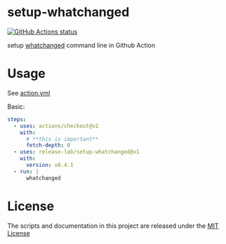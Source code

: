 # setup-whatchanged

[![GitHub Actions status](https://github.com/release-lab/setup-whatchanged/workflows/ci/badge.svg?branch=master)](https://github.com/release-lab/setup-whatchanged/actions)

setup [whatchanged](https://github.com/release-lab/whatchanged) command line in
Github Action

# Usage

See [action.yml](action.yml)

Basic:

```yaml
steps:
  - uses: actions/checkout@v2
    with:
      # **this is important**
      fetch-depth: 0
  - uses: release-lab/setup-whatchanged@v1
    with:
      version: v0.4.1
  - run: |
      whatchanged
```

# License

The scripts and documentation in this project are released under the
[MIT License](LICENSE)
